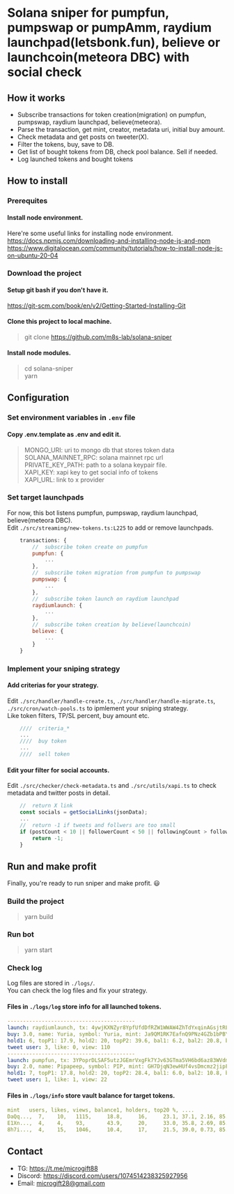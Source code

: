 # Solana sniper for pumpfun, pumpswap or pumpAmm, raydium launchpad(letsbonk.fun), believe or launchcoin(meteora DBC) with social check

## How it works

* Subscribe transactions for token creation(migration) on pumpfun, pumpswap, raydium launchpad, believe(meteora).
* Parse the transaction, get mint, creator, metadata uri, initial buy amount.
* Check metadata and get posts on tweeter(X).
* Filter the tokens, buy, save to DB.
* Get list of bought tokens from DB, check pool balance. Sell if needed.
* Log launched tokens and bought tokens

##  How to install

### Prerequites

#### Install node environment. <br>

Here're some useful links for installing node environment.<br>
https://docs.npmjs.com/downloading-and-installing-node-js-and-npm <br>
https://www.digitalocean.com/community/tutorials/how-to-install-node-js-on-ubuntu-20-04

### Download the project

#### Setup git bash if you don't have it.<br>
https://git-scm.com/book/en/v2/Getting-Started-Installing-Git

#### Clone this project to local machine.
> git clone https://github.com/m8s-lab/solana-sniper

#### Install node modules.
> cd solana-sniper<br>
yarn

##  Configuration

### Set environment variables in `.env` file

#### Copy .env.template as .env and edit it.

> MONGO_URI: uri to mongo db that stores token data<br>
SOLANA_MAINNET_RPC: solana mainnet rpc url<br>
PRIVATE_KEY_PATH: path to a solana keypair file.<br>
XAPI_KEY: xapi key to get social info of tokens<br>
XAPI_URL: link to x provider

### Set target launchpads

For now, this bot listens pumpfun, pumpswap, raydium launchpad, believe(meteora DBC).<br>
Edit `./src/streaming/new-tokens.ts:L225` to add or remove launchpads.
```javascript
    transactions: {
        //  subscribe token create on pumpfun
        pumpfun: {
            ...
        },
        //  subscribe token migration from pumpfun to pumpswap
        pumpswap: {
            ...
        },
        //  subscribe token launch on raydium launchpad
        raydiumlaunch: {
            ...
        },
        //  subscribe token creation by believe(launchcoin)
        believe: {
            ...
        }
    }
```

### Implement your sniping strategy

#### Add criterias for your strategy.
Edit  `./src/handler/handle-create.ts`, `./src/handler/handle-migrate.ts`, `./src/cron/watch-pools.ts` to ipmlement your sniping strategy.<br>
Like token filters, TP/SL percent, buy amount etc.

```javascript
    ////  criteria_*
    ...
    ////  buy token
    ...
    ////  sell token
```

#### Edit your filter for social accounts.
Edit `./src/checker/check-metadata.ts` and `./src/utils/xapi.ts` to check metadata and twitter posts in detail.
```javascript
    //  return X link
    const socials = getSocialLinks(jsonData);
    ...
    //  return -1 if tweets and follwers are too small
    if (postCount < 10 || followerCount < 50 || followingCount > followerCount / 2) {
        return -1;
    }
```
##  Run and make profit
Finally, you're ready to run sniper and make profit. 😃

### Build the project
> yarn build

### Run bot

> yarn start

### Check log
Log files are stored in `./logs/`.<br>
You can check the log files and fix your strategy.<br>

#### Files in `./logs/log` store info for all launched tokens.<br>
```YAML
-----------------------------------------
launch: raydiumlaunch, tx: 4ywjKXNZyr8YpfUfdDfRZW1WWAW4ZhTdYxqinAGsjtRL81sho94k9AHCpWCdUbGSP69NxxLSVZ6KHSxD7BpD5AeU
buy: 3.0, name: Yuria, symbol: Yuria, mint: Ja9QM1RK7EafnQ9PNz4GZb1bPBYvLGYtifYooPybonk, link: https://www.instagram.com/stories/kabosumama/3640846729807247053?igsh===
hold1: 6, topP1: 17.9, hold2: 20, topP2: 39.6, bal1: 6.2, bal2: 20.8, bal2: 10.9
tweet user: 3, like: 0, view: 110
-----------------------------------------
launch: pumpfun, tx: 3YPoprDLSAF5utzJGEmrVxgFk7YJv63GTma5VH6bd6az83WVdmPnHFV1yGEt9cvFfz2hNbSK3ZbMhjJe8Jb9cBH6
buy: 2.0, name: Pipapeep, symbol: PIP, mint: GH7DjqN3ewHUf4vsDmcmz2jipFo2NMab3qehwqFopump, link: https://www.tiktok.com/@pipapeep?_t=ZS-8wfgLJ2Fz29&_r=1
hold1: 7, topP1: 17.8, hold2: 20, topP2: 28.4, bal1: 6.0, bal2: 10.8, bal2: 10.6
tweet user: 1, like: 1, view: 22
```
#### Files in `./logs/info` store vault balance for target tokens.<br>
```YAML
mint   users, likes, views, balance1, holders, top20 %, ....
DaQq...,  7,    10,   1115,     18.8,     16,     23.1, 37.1, 2.16, 85.0, 93.5, 97.8, 115.4, ...
E1Xn...,  4,    4,    93,       43.9,     20,     33.0, 35.8, 2.69, 85.0, 81.6, 90.7, 82.2,  ...
8h7i...,  4,    15,   1046,     10.4,     17,     21.5, 39.0, 0.73, 85.0, 94.9, 103.6, 71.2, ...
```

## Contact

* TG: https://t.me/microgift88
* Discord: https://discord.com/users/1074514238325927956
* Email: microgift28@gmail.com
